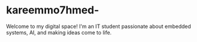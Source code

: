# kareemmo7hmed-
Welcome to my digital space! I'm an IT student passionate about embedded systems, AI, and making ideas come to life.
